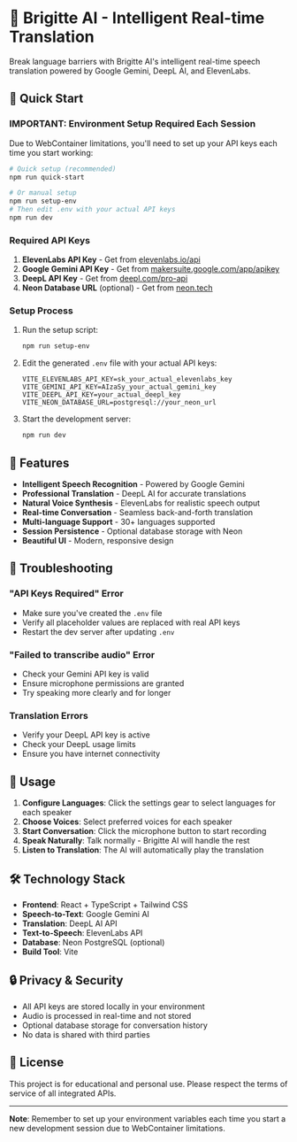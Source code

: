 # 🤖 Brigitte AI - Intelligent Real-time Translation

Break language barriers with Brigitte AI's intelligent real-time speech translation powered by Google Gemini, DeepL AI, and ElevenLabs.

## 🚀 Quick Start

### **IMPORTANT: Environment Setup Required Each Session**

Due to WebContainer limitations, you'll need to set up your API keys each time you start working:

```bash
# Quick setup (recommended)
npm run quick-start

# Or manual setup
npm run setup-env
# Then edit .env with your actual API keys
npm run dev
```

### **Required API Keys**

1. **ElevenLabs API Key** - Get from [elevenlabs.io/api](https://elevenlabs.io/api)
2. **Google Gemini API Key** - Get from [makersuite.google.com/app/apikey](https://makersuite.google.com/app/apikey)
3. **DeepL API Key** - Get from [deepl.com/pro-api](https://deepl.com/pro-api)
4. **Neon Database URL** (optional) - Get from [neon.tech](https://neon.tech)

### **Setup Process**

1. Run the setup script:
   ```bash
   npm run setup-env
   ```

2. Edit the generated `.env` file with your actual API keys:
   ```env
   VITE_ELEVENLABS_API_KEY=sk_your_actual_elevenlabs_key
   VITE_GEMINI_API_KEY=AIzaSy_your_actual_gemini_key
   VITE_DEEPL_API_KEY=your_actual_deepl_key
   VITE_NEON_DATABASE_URL=postgresql://your_neon_url
   ```

3. Start the development server:
   ```bash
   npm run dev
   ```

## 🎯 Features

- **Intelligent Speech Recognition** - Powered by Google Gemini
- **Professional Translation** - DeepL AI for accurate translations
- **Natural Voice Synthesis** - ElevenLabs for realistic speech output
- **Real-time Conversation** - Seamless back-and-forth translation
- **Multi-language Support** - 30+ languages supported
- **Session Persistence** - Optional database storage with Neon
- **Beautiful UI** - Modern, responsive design

## 🔧 Troubleshooting

### **"API Keys Required" Error**
- Make sure you've created the `.env` file
- Verify all placeholder values are replaced with real API keys
- Restart the dev server after updating `.env`

### **"Failed to transcribe audio" Error**
- Check your Gemini API key is valid
- Ensure microphone permissions are granted
- Try speaking more clearly and for longer

### **Translation Errors**
- Verify your DeepL API key is active
- Check your DeepL usage limits
- Ensure you have internet connectivity

## 📱 Usage

1. **Configure Languages**: Click the settings gear to select languages for each speaker
2. **Choose Voices**: Select preferred voices for each speaker
3. **Start Conversation**: Click the microphone button to start recording
4. **Speak Naturally**: Talk normally - Brigitte AI will handle the rest
5. **Listen to Translation**: The AI will automatically play the translation

## 🛠 Technology Stack

- **Frontend**: React + TypeScript + Tailwind CSS
- **Speech-to-Text**: Google Gemini AI
- **Translation**: DeepL AI API
- **Text-to-Speech**: ElevenLabs API
- **Database**: Neon PostgreSQL (optional)
- **Build Tool**: Vite

## 🔒 Privacy & Security

- All API keys are stored locally in your environment
- Audio is processed in real-time and not stored
- Optional database storage for conversation history
- No data is shared with third parties

## 📄 License

This project is for educational and personal use. Please respect the terms of service of all integrated APIs.

---

**Note**: Remember to set up your environment variables each time you start a new development session due to WebContainer limitations.